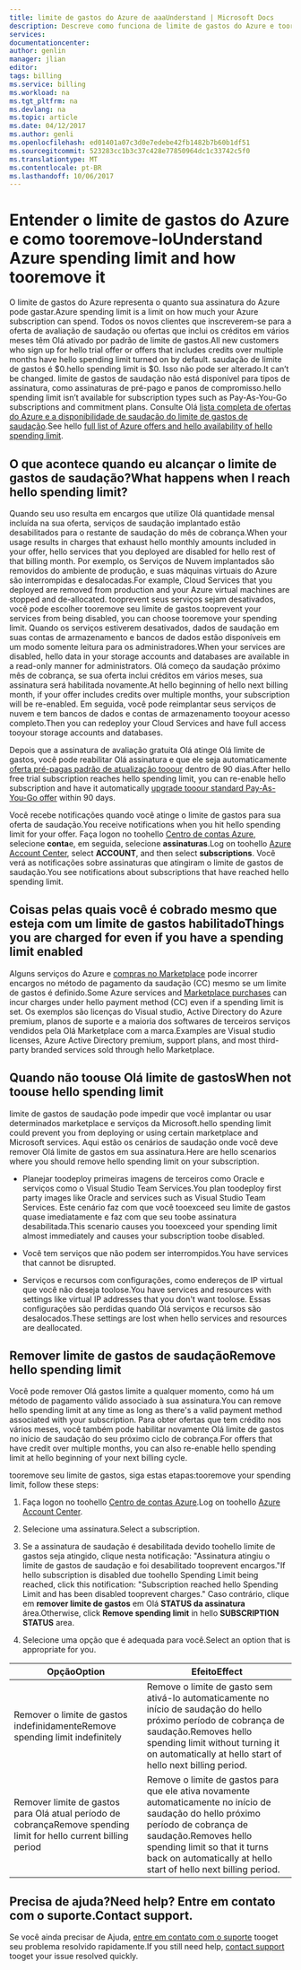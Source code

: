```yaml
---
title: limite de gastos do Azure de aaaUnderstand | Microsoft Docs
description: Descreve como funciona de limite de gastos do Azure e tooremove-lo
services: 
documentationcenter: 
author: genlin
manager: jlian
editor: 
tags: billing
ms.service: billing
ms.workload: na
ms.tgt_pltfrm: na
ms.devlang: na
ms.topic: article
ms.date: 04/12/2017
ms.author: genli
ms.openlocfilehash: ed01401a07c3d0e7edebe42fb1482b7b60b1df51
ms.sourcegitcommit: 523283cc1b3c37c428e77850964dc1c33742c5f0
ms.translationtype: MT
ms.contentlocale: pt-BR
ms.lasthandoff: 10/06/2017
---
```

# <a name="understand-azure-spending-limit-and-how-tooremove-it"></a><span data-ttu-id="c94d8-103">Entender o limite de gastos do Azure e como tooremove-lo</span><span class="sxs-lookup"><span data-stu-id="c94d8-103">Understand Azure spending limit and how tooremove it</span></span>

<span data-ttu-id="c94d8-104">O limite de gastos do Azure representa o quanto sua assinatura do Azure pode gastar.</span><span class="sxs-lookup"><span data-stu-id="c94d8-104">Azure spending limit is a limit on how much your Azure subscription can spend.</span></span> <span data-ttu-id="c94d8-105">Todos os novos clientes que inscreverem-se para a oferta de avaliação de saudação ou ofertas que inclui os créditos em vários meses têm Olá ativado por padrão de limite de gastos.</span><span class="sxs-lookup"><span data-stu-id="c94d8-105">All new customers who sign up for hello trial offer or offers that includes credits over multiple months have hello spending limit turned on by default.</span></span> <span data-ttu-id="c94d8-106">saudação de limite de gastos é $0.</span><span class="sxs-lookup"><span data-stu-id="c94d8-106">hello spending limit is $0.</span></span> <span data-ttu-id="c94d8-107">Isso não pode ser alterado.</span><span class="sxs-lookup"><span data-stu-id="c94d8-107">It can’t be changed.</span></span> <span data-ttu-id="c94d8-108">limite de gastos de saudação não está disponível para tipos de assinatura, como assinaturas de pré-pago e panos de compromisso.</span><span class="sxs-lookup"><span data-stu-id="c94d8-108">hello spending limit isn’t available for subscription types such as Pay-As-You-Go subscriptions and commitment plans.</span></span> <span data-ttu-id="c94d8-109">Consulte Olá [lista completa de ofertas do Azure e a disponibilidade de saudação do limite de gastos de saudação](https://azure.microsoft.com/support/legal/offer-details/).</span><span class="sxs-lookup"><span data-stu-id="c94d8-109">See hello [full list of Azure offers and hello availability of hello spending limit](https://azure.microsoft.com/support/legal/offer-details/).</span></span>

## <a name="what-happens-when-i-reach-hello-spending-limit"></a><span data-ttu-id="c94d8-110">O que acontece quando eu alcançar o limite de gastos de saudação?</span><span class="sxs-lookup"><span data-stu-id="c94d8-110">What happens when I reach hello spending limit?</span></span>

<span data-ttu-id="c94d8-111">Quando seu uso resulta em encargos que utilize Olá quantidade mensal incluída na sua oferta, serviços de saudação implantado estão desabilitados para o restante de saudação do mês de cobrança.</span><span class="sxs-lookup"><span data-stu-id="c94d8-111">When your usage results in charges that exhaust hello monthly amounts included in your offer, hello services that you deployed are disabled for hello rest of that billing month.</span></span> <span data-ttu-id="c94d8-112">Por exemplo, os Serviços de Nuvem implantados são removidos do ambiente de produção, e suas máquinas virtuais do Azure são interrompidas e desalocadas.</span><span class="sxs-lookup"><span data-stu-id="c94d8-112">For example, Cloud Services that you deployed are removed from production and your Azure virtual machines are stopped and de-allocated.</span></span> <span data-ttu-id="c94d8-113">tooprevent seus serviços sejam desativados, você pode escolher tooremove seu limite de gastos.</span><span class="sxs-lookup"><span data-stu-id="c94d8-113">tooprevent your services from being disabled, you can choose tooremove your spending limit.</span></span> <span data-ttu-id="c94d8-114">Quando os serviços estiverem desativados, dados de saudação em suas contas de armazenamento e bancos de dados estão disponíveis em um modo somente leitura para os administradores.</span><span class="sxs-lookup"><span data-stu-id="c94d8-114">When your services are disabled, hello data in your storage accounts and databases are available in a read-only manner for administrators.</span></span> <span data-ttu-id="c94d8-115">Olá começo da saudação próximo mês de cobrança, se sua oferta inclui créditos em vários meses, sua assinatura será habilitada novamente.</span><span class="sxs-lookup"><span data-stu-id="c94d8-115">At hello beginning of hello next billing month, if your offer includes credits over multiple months, your subscription will be re-enabled.</span></span> <span data-ttu-id="c94d8-116">Em seguida, você pode reimplantar seus serviços de nuvem e tem bancos de dados e contas de armazenamento tooyour acesso completo.</span><span class="sxs-lookup"><span data-stu-id="c94d8-116">Then you can redeploy your Cloud Services and have full access tooyour storage accounts and databases.</span></span>

<span data-ttu-id="c94d8-117">Depois que a assinatura de avaliação gratuita Olá atinge Olá limite de gastos, você pode reabilitar Olá assinatura e que ele seja automaticamente [oferta pré-pagas padrão de atualização tooour](billing-upgrade-azure-subscription.md) dentro de 90 dias.</span><span class="sxs-lookup"><span data-stu-id="c94d8-117">After hello free trial subscription reaches hello spending limit, you can re-enable hello subscription and have it automatically [upgrade tooour standard Pay-As-You-Go offer](billing-upgrade-azure-subscription.md) within 90 days.</span></span>

<span data-ttu-id="c94d8-118">Você recebe notificações quando você atinge o limite de gastos para sua oferta de saudação.</span><span class="sxs-lookup"><span data-stu-id="c94d8-118">You receive notifications when you hit hello spending limit for your offer.</span></span> <span data-ttu-id="c94d8-119">Faça logon no toohello [Centro de contas Azure](https://account.windowsazure.com), selecione **conta**e, em seguida, selecione **assinaturas**.</span><span class="sxs-lookup"><span data-stu-id="c94d8-119">Log on toohello [Azure Account Center](https://account.windowsazure.com), select **ACCOUNT**, and then select **subscriptions**.</span></span> <span data-ttu-id="c94d8-120">Você verá as notificações sobre assinaturas que atingiram o limite de gastos de saudação.</span><span class="sxs-lookup"><span data-stu-id="c94d8-120">You see notifications about subscriptions that have reached hello spending limit.</span></span>

## <a name="things-you-are-charged-for-even-if-you-have-a-spending-limit-enabled"></a><span data-ttu-id="c94d8-121">Coisas pelas quais você é cobrado mesmo que esteja com um limite de gastos habilitado</span><span class="sxs-lookup"><span data-stu-id="c94d8-121">Things you are charged for even if you have a spending limit enabled</span></span>

<span data-ttu-id="c94d8-122">Alguns serviços do Azure e [compras no Marketplace](https://azure.microsoft.com/marketplace/) pode incorrer encargos no método de pagamento da saudação (CC) mesmo se um limite de gastos é definido.</span><span class="sxs-lookup"><span data-stu-id="c94d8-122">Some Azure services and [Marketplace purchases](https://azure.microsoft.com/marketplace/) can incur charges under hello payment method (CC) even if a spending limit is set.</span></span> <span data-ttu-id="c94d8-123">Os exemplos são licenças do Visual studio, Active Directory do Azure premium, planos de suporte e a maioria dos softwares de terceiros serviços vendidos pela Olá Marketplace com a marca.</span><span class="sxs-lookup"><span data-stu-id="c94d8-123">Examples are Visual studio licenses, Azure Active Directory premium, support plans, and most third-party branded services sold through hello Marketplace.</span></span>


## <a name="when-not-toouse-hello-spending-limit"></a><span data-ttu-id="c94d8-124">Quando não toouse Olá limite de gastos</span><span class="sxs-lookup"><span data-stu-id="c94d8-124">When not toouse hello spending limit</span></span>

<span data-ttu-id="c94d8-125">limite de gastos de saudação pode impedir que você implantar ou usar determinados marketplace e serviços da Microsoft.</span><span class="sxs-lookup"><span data-stu-id="c94d8-125">hello spending limit could prevent you from deploying or using certain marketplace and Microsoft services.</span></span> <span data-ttu-id="c94d8-126">Aqui estão os cenários de saudação onde você deve remover Olá limite de gastos em sua assinatura.</span><span class="sxs-lookup"><span data-stu-id="c94d8-126">Here are hello scenarios where you should remove hello spending limit on your subscription.</span></span>

- <span data-ttu-id="c94d8-127">Planejar toodeploy primeiras imagens de terceiros como Oracle e serviços como o Visual Studio Team Services.</span><span class="sxs-lookup"><span data-stu-id="c94d8-127">You plan toodeploy first party images like Oracle and services such as Visual Studio Team Services.</span></span> <span data-ttu-id="c94d8-128">Este cenário faz com que você tooexceed seu limite de gastos quase imediatamente e faz com que seu toobe assinatura desabilitada.</span><span class="sxs-lookup"><span data-stu-id="c94d8-128">This scenario causes you tooexceed your spending limit almost immediately and causes your subscription toobe disabled.</span></span>

- <span data-ttu-id="c94d8-129">Você tem serviços que não podem ser interrompidos.</span><span class="sxs-lookup"><span data-stu-id="c94d8-129">You have services that cannot be disrupted.</span></span>

- <span data-ttu-id="c94d8-130">Serviços e recursos com configurações, como endereços de IP virtual que você não deseja toolose.</span><span class="sxs-lookup"><span data-stu-id="c94d8-130">You have services and resources with settings like virtual IP addresses that you don't want toolose.</span></span> <span data-ttu-id="c94d8-131">Essas configurações são perdidas quando Olá serviços e recursos são desalocados.</span><span class="sxs-lookup"><span data-stu-id="c94d8-131">These settings are lost when hello services and resources are deallocated.</span></span>


## <a name="remove-hello-spending-limit"></a><span data-ttu-id="c94d8-132">Remover limite de gastos de saudação</span><span class="sxs-lookup"><span data-stu-id="c94d8-132">Remove hello spending limit</span></span>

<span data-ttu-id="c94d8-133">Você pode remover Olá gastos limite a qualquer momento, como há um método de pagamento válido associado à sua assinatura.</span><span class="sxs-lookup"><span data-stu-id="c94d8-133">You can remove hello spending limit at any time as long as there's a valid payment method associated with your subscription.</span></span> <span data-ttu-id="c94d8-134">Para obter ofertas que tem crédito nos vários meses, você também pode habilitar novamente Olá limite de gastos no início de saudação do seu próximo ciclo de cobrança.</span><span class="sxs-lookup"><span data-stu-id="c94d8-134">For offers that have credit over multiple months, you can also re-enable hello spending limit at hello beginning of your next billing cycle.</span></span>

<span data-ttu-id="c94d8-135">tooremove seu limite de gastos, siga estas etapas:</span><span class="sxs-lookup"><span data-stu-id="c94d8-135">tooremove your spending limit, follow these steps:</span></span>

1. <span data-ttu-id="c94d8-136">Faça logon no toohello [Centro de contas Azure](https://account.windowsazure.com).</span><span class="sxs-lookup"><span data-stu-id="c94d8-136">Log on toohello [Azure Account Center](https://account.windowsazure.com).</span></span>

2. <span data-ttu-id="c94d8-137">Selecione uma assinatura.</span><span class="sxs-lookup"><span data-stu-id="c94d8-137">Select a subscription.</span></span>

3. <span data-ttu-id="c94d8-138">Se a assinatura de saudação é desabilitada devido toohello limite de gastos seja atingido, clique nesta notificação: "Assinatura atingiu o limite de gastos de saudação e foi desabilitado tooprevent encargos."</span><span class="sxs-lookup"><span data-stu-id="c94d8-138">If hello subscription is disabled due toohello Spending Limit being reached, click this notification: "Subscription reached hello Spending Limit and has been disabled tooprevent charges."</span></span> <span data-ttu-id="c94d8-139">Caso contrário, clique em **remover limite de gastos** em Olá **STATUS da assinatura** área.</span><span class="sxs-lookup"><span data-stu-id="c94d8-139">Otherwise, click **Remove spending limit** in hello **SUBSCRIPTION STATUS** area.</span></span>

4. <span data-ttu-id="c94d8-140">Selecione uma opção que é adequada para você.</span><span class="sxs-lookup"><span data-stu-id="c94d8-140">Select an option that is appropriate for you.</span></span>

|<span data-ttu-id="c94d8-141">Opção</span><span class="sxs-lookup"><span data-stu-id="c94d8-141">Option</span></span>|<span data-ttu-id="c94d8-142">Efeito</span><span class="sxs-lookup"><span data-stu-id="c94d8-142">Effect</span></span>|
|-------|-----|
|<span data-ttu-id="c94d8-143">Remover o limite de gastos indefinidamente</span><span class="sxs-lookup"><span data-stu-id="c94d8-143">Remove spending limit indefinitely</span></span>|<span data-ttu-id="c94d8-144">Remove o limite de gasto sem ativá-lo automaticamente no início de saudação do hello próximo período de cobrança de saudação.</span><span class="sxs-lookup"><span data-stu-id="c94d8-144">Removes hello spending limit without turning it on automatically at hello start of hello next billing period.</span></span>|
|<span data-ttu-id="c94d8-145">Remover limite de gastos para Olá atual período de cobrança</span><span class="sxs-lookup"><span data-stu-id="c94d8-145">Remove spending limit for hello current billing period</span></span>|<span data-ttu-id="c94d8-146">Remove o limite de gastos para que ele ativa novamente automaticamente no início de saudação do hello próximo período de cobrança de saudação.</span><span class="sxs-lookup"><span data-stu-id="c94d8-146">Removes hello spending limit so that it turns back on automatically at hello start of hello next billing period.</span></span>|

## <a name="need-help-contact-support"></a><span data-ttu-id="c94d8-147">Precisa de ajuda?</span><span class="sxs-lookup"><span data-stu-id="c94d8-147">Need help?</span></span> <span data-ttu-id="c94d8-148">Entre em contato com o suporte.</span><span class="sxs-lookup"><span data-stu-id="c94d8-148">Contact support.</span></span>
<span data-ttu-id="c94d8-149">Se você ainda precisar de Ajuda, [entre em contato com o suporte](https://portal.azure.com/?#blade/Microsoft_Azure_Support/HelpAndSupportBlade) tooget seu problema resolvido rapidamente.</span><span class="sxs-lookup"><span data-stu-id="c94d8-149">If you still need help, [contact support](https://portal.azure.com/?#blade/Microsoft_Azure_Support/HelpAndSupportBlade) tooget your issue resolved quickly.</span></span>

